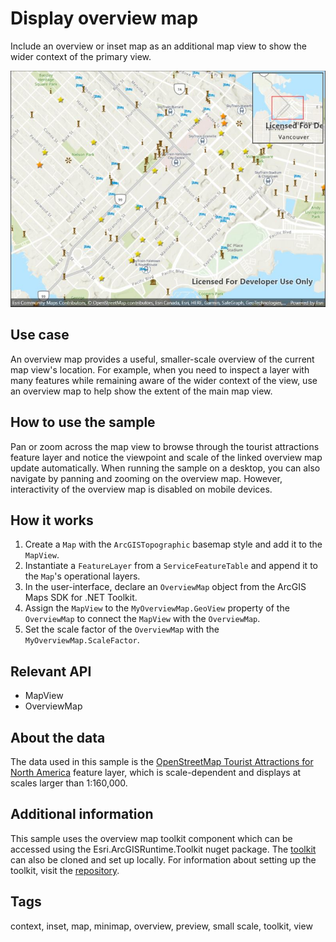 # Display overview map

Include an overview or inset map as an additional map view to show the wider context of the primary view.

![Image of display overview map](displayoverviewmap.jpg)

## Use case

An overview map provides a useful, smaller-scale overview of the current map view's location. For example, when you need to inspect a layer with many features while remaining aware of the wider context of the view, use an overview map to help show the extent of the main map view.

## How to use the sample

Pan or zoom across the map view to browse through the tourist attractions feature layer and notice the viewpoint and scale of the linked overview map update automatically. When running the sample on a desktop, you can also navigate by panning and zooming on the overview map. However, interactivity of the overview map is disabled on mobile devices.

## How it works

1. Create a `Map` with the `ArcGISTopographic` basemap style and add it to the `MapView`.
2. Instantiate a `FeatureLayer` from a `ServiceFeatureTable` and append it to the `Map`'s operational layers.
3. In the user-interface, declare an `OverviewMap` object from the ArcGIS Maps SDK for .NET Toolkit.
4. Assign the `MapView` to the `MyOverviewMap.GeoView` property of the `OverviewMap` to connect the `MapView` with the `OverviewMap`.
5. Set the scale factor of the `OverviewMap` with the `MyOverviewMap.ScaleFactor`.

## Relevant API

* MapView
* OverviewMap

## About the data

The data used in this sample is the [OpenStreetMap Tourist Attractions for North America](https://www.arcgis.com/home/item.html?id=addaa517dde346d1898c614fa91fd032) feature layer, which is scale-dependent and displays at scales larger than 1:160,000.

## Additional information

 This sample uses the overview map toolkit component which can be accessed using the Esri.ArcGISRuntime.Toolkit nuget package. The [toolkit](https://github.com/Esri/arcgis-toolkit-dotnet) can also be cloned and set up locally. For information about setting up the toolkit, visit the [repository](https://github.com/Esri/arcgis-toolkit-dotnet/blob/main/README.md).

## Tags

context, inset, map, minimap, overview, preview, small scale, toolkit, view
